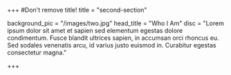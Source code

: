 +++
#Don't remove title!
title = "second-section"

background_pic = "/images/two.jpg"
head_title = "Who I Am"
disc = "Lorem ipsum dolor sit amet et sapien sed elementum egestas dolore condimentum. Fusce blandit ultrices sapien, in accumsan orci rhoncus eu. Sed sodales venenatis arcu, id varius justo euismod in. Curabitur egestas consectetur magna."



+++
